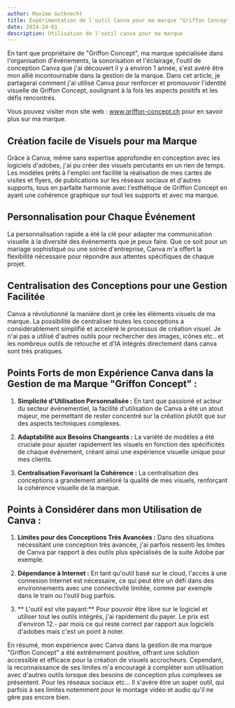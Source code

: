 ```yaml
---
author: Maxime Gutknecht
title: Expérimentation de l'outil Canva pour ma marque "Griffon Concept"
date: 2024-24-01
description: Utilisation de l'outil canva pour ma marque
---
```


En tant que propriétaire de "Griffon Concept", ma marque spécialisée dans l'organisation d'événements, la sonorisation et l'éclairage, l'outil de conception Canva que j'ai découvert il y a environ 1 année, s'est avéré être mon allié incontournable dans la gestion de la marque. Dans cet article, je partagerai comment j'ai utilisé Canva pour renforcer et promouvoir l'identité visuelle de Griffon Concept, soulignant à la fois les aspects positifs et les défis rencontrés.

Vous pouvez visiter mon site web : www.griffon-concept.ch pour en savoir plus sur ma marque.

## Création facile de Visuels pour ma Marque

Grâce à Canva, même sans expertise approfondie en conception avec les logiciels d'adobes, j'ai pu créer des visuels percutants en un rien de temps. Les modèles prêts à l'emploi ont facilité la réalisation de mes cartes de visites et flyers, de publications sur les réseaux sociaux et d'autres supports, tous en parfaite harmonie avec l'esthétique de Griffon Concept en ayant une cohérence graphique sur tout les supports et avec ma marque.

## Personnalisation pour Chaque Événement

La personnalisation rapide a été la clé pour adapter ma communication visuelle à la diversité des événements que je peux faire. Que ce soit pour un mariage sophistiqué ou une soirée d'entreprise, Canva m'a offert la flexibilité nécessaire pour répondre aux attentes spécifiques de chaque projet.

## Centralisation des Conceptions pour une Gestion Facilitée

Canva a révolutionné la manière dont je crée les éléments visuels de ma marque. La possibilité de centraliser toutes les conceptions a considérablement simplifié et acceleré le processus de création visuel. Je n'ai pas a utilisé d'autres outils pour rechercher des images, icônes etc.. et les nombreux outils de retouche et d'IA intégrés directement dans canva sont très pratiques.

## Points Forts de mon Expérience Canva dans la Gestion de ma Marque "Griffon Concept" :

1. **Simplicité d'Utilisation Personnalisée :** En tant que passioné et acteur du secteur événementiel, la facilité d'utilisation de Canva a été un atout majeur, me permettant de rester concentré sur la création plutôt que sur des aspects techniques complexes.

2. **Adaptabilité aux Besoins Changeants :** La variété de modèles a été cruciale pour ajuster rapidement les visuels en fonction des spécificités de chaque événement, créant ainsi une expérience visuelle unique pour mes clients.

3. **Centralisation Favorisant la Cohérence :** La centralisation des conceptions a grandement amélioré la qualité de mes visuels, renforçant la cohérence visuelle de la marque.

## Points à Considérer dans mon Utilisation de Canva :

1. **Limites pour des Conceptions Très Avancées :** Dans des situations nécessitant une conception très avancée, j'ai parfois ressenti les limites de Canva par rapport à des outils plus spécialisés de la suite Adobe par exemple.

2. **Dépendance à Internet :** En tant qu'outil basé sur le cloud, l'accès à une connexion Internet est nécessaire, ce qui peut être un défi dans des environnements avec une connectivité limitée, comme par exemple dans le train ou l'outil bug parfois.

3. ** L'outil est vite payant:** Pour pouvoir être libre sur le logiciel et utiliser tout les outils intégrés, j'ai rapidement du payer. Le prix est d'environ 12.- par mois ce qui reste correct par rapport aux logiciels d'adobes mais c'est un point à noter.

En résumé, mon expérience avec Canva dans la gestion de ma marque "Griffon Concept" a été extrêmement positive, offrant une solution accessible et efficace pour la création de visuels accrocheurs. Cependant, la reconnaissance de ses limites m'a encouragé à compléter son utilisation avec d'autres outils lorsque des besoins de conception plus complexes se présentent. Pour les réseaux sociaux etc... Il s'avère être un super outil, qui parfois à ses limites notemment pour le montage vidéo et audio qu'il ne gère pas encore bien.
